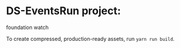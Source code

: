 # DS-EventsRun project:
foundation watch

To create compressed, production-ready assets, run `yarn run build`.
